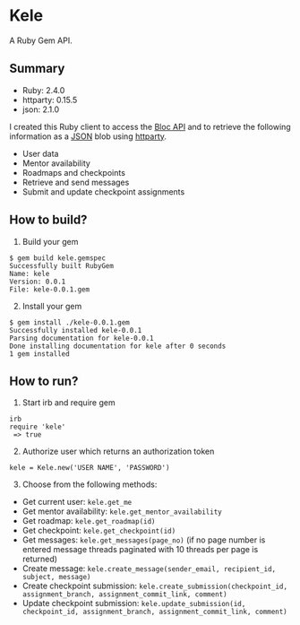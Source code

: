 # Kele
A Ruby Gem API.

## Summary

- Ruby: 2.4.0
- httparty: 0.15.5
- json: 2.1.0

I created this Ruby client to access the [Bloc API](http://docs.blocapi.apiary.io) and to retrieve the following information as a [JSON](https://github.com/flori/json) blob using [httparty](https://github.com/jnunemaker/httparty).

- User data
- Mentor availability
- Roadmaps and checkpoints
- Retrieve and send messages
- Submit and update checkpoint assignments

## How to build?

1. Build your gem
```
$ gem build kele.gemspec
Successfully built RubyGem
Name: kele
Version: 0.0.1
File: kele-0.0.1.gem
```
2. Install your gem

```
$ gem install ./kele-0.0.1.gem
Successfully installed kele-0.0.1
Parsing documentation for kele-0.0.1
Done installing documentation for kele after 0 seconds
1 gem installed
```

## How to run?

1. Start irb and require gem
```
irb
require 'kele'
 => true
```
2. Authorize user which returns an authorization token
```
kele = Kele.new('USER NAME', 'PASSWORD')
```
3. Choose from the following methods:

- Get current user: `kele.get_me`
- Get mentor availability: `kele.get_mentor_availability`
- Get roadmap: `kele.get_roadmap(id)`
- Get checkpoint: `kele.get_checkpoint(id)`
- Get messages: `kele.get_messages(page_no)` (if no page number is entered message threads paginated with 10 threads per page is returned)
- Create message: `kele.create_message(sender_email, recipient_id, subject, message)`
- Create checkpoint submission: `kele.create_submission(checkpoint_id, assignment_branch, assignment_commit_link, comment)`
- Update checkpoint submission: `kele.update_submission(id, checkpoint_id, assignment_branch, assignment_commit_link, comment)`

